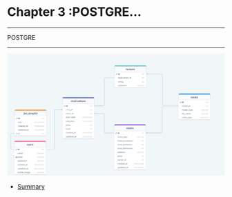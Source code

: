 # Chapter 3 :POSTGRE...


---
POSTGRE 

---

![Screenshot](/src/image/screenshot.png)


- [Summary ](./SUMMARY.md)
